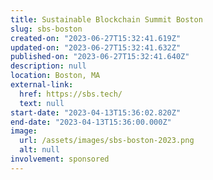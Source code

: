 ```yaml
---
title: Sustainable Blockchain Summit Boston
slug: sbs-boston
created-on: "2023-06-27T15:32:41.619Z"
updated-on: "2023-06-27T15:32:41.632Z"
published-on: "2023-06-27T15:32:41.640Z"
description: null
location: Boston, MA
external-link:
  href: https://sbs.tech/
  text: null
start-date: "2023-04-13T15:36:02.820Z"
end-date: "2023-04-13T15:36:00.000Z"
image:
  url: /assets/images/sbs-boston-2023.png
  alt: null
involvement: sponsored
---
```


